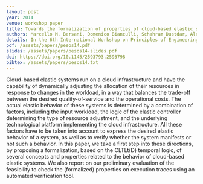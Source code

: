 ```yaml
---
layout: post
year: 2014
venue: workshop paper
title: Towards the formalization of properties of cloud-based elastic systems
authors: Marcello M. Bersani, Domenico Bianculli, Schahram Dustdar, Alessio Gambi, Carlo Ghezzi, Srđan Krstić
details: In the 6th International Workshop on Principles of Engineering Service-Oriented and Cloud Systems (PESOS 2014).
pdf: /assets/papers/pesos14.pdf
slides: /assets/papers/pesos14-slides.pdf
doi: https://doi.org/10.1145/2593793.2593798
bibtex: /assets/papers/pesos14.txt
---
```


Cloud-based elastic systems run on a cloud infrastructure
and have the capability of dynamically adjusting the allocation of their resources in response to changes in the workload, in a way that balances the trade-off between the desired
quality-of-service and the operational costs. The actual elastic behavior of these systems is determined by a combination
of factors, including the input workload, the logic of the elastic controller determining the type of resource adjustment,
and the underlying technological platform implementing the
cloud infrastructure. All these factors have to be taken into
account to express the desired elastic behavior of a system,
as well as to verify whether the system manifests or not such
a behavior.
In this paper, we take a first step into these directions, by
proposing a formalization, based on the CLTLt(D) temporal
logic, of several concepts and properties related to the behavior of cloud-based elastic systems. We also report on our
preliminary evaluation of the feasibility to check the (formalized) properties on execution traces using an automated
verification tool.